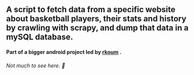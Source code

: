 ## A script to fetch data from a specific website about basketball players, their stats and history by crawling with scrapy, and dump that data in a mySQL database. 
#### Part of a bigger android project led by [rkoum](https://github.com/rkoum) . 
###### Not much to see here. 🐢
